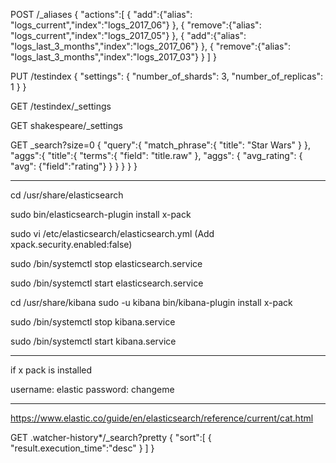 POST /_aliases
{
	"actions":[
		{
			"add":{"alias": "logs_current","index":"logs_2017_06"}
		},
		{
			"remove":{"alias": "logs_current","index":"logs_2017_05"}
		},
		{
			"add":{"alias": "logs_last_3_months","index":"logs_2017_06"}
		},
		{
			"remove":{"alias": "logs_last_3_months","index":"logs_2017_03"}
		}
	]
}

PUT /testindex
{
  "settings": {
    "number_of_shards": 3,
    "number_of_replicas": 1
  }
}

GET /testindex/_settings

GET shakespeare/_settings

GET _search?size=0
{
  "query":{
    "match_phrase":{
      "title": "Star Wars"
    }
  },
  "aggs":{
    "title":{
      "terms":{
        "field": "title.raw"
      },
      "aggs": {
        "avg_rating": {
          "avg": {"field":"rating"}
        }
      }
    }
  }
}

**********************************

cd /usr/share/elasticsearch

sudo bin/elasticsearch-plugin install x-pack

sudo vi /etc/elasticsearch/elasticsearch.yml
(Add xpack.security.enabled:false)

sudo /bin/systemctl stop elasticsearch.service

sudo /bin/systemctl start elasticsearch.service

cd /usr/share/kibana
sudo -u kibana bin/kibana-plugin install x-pack

sudo /bin/systemctl stop kibana.service

sudo /bin/systemctl start kibana.service


*************
if x pack is installed

username: elastic
password: changeme

*******************************

https://www.elastic.co/guide/en/elasticsearch/reference/current/cat.html

GET .watcher-history*/_search?pretty
{
  "sort":[
      {
        "result.execution_time":"desc"
      }
    ]
}
